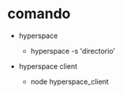 # comando 

* hyperspace 
    * hyperspace -s 'directorio'

* hyperspace client
    * node hyperspace_client
